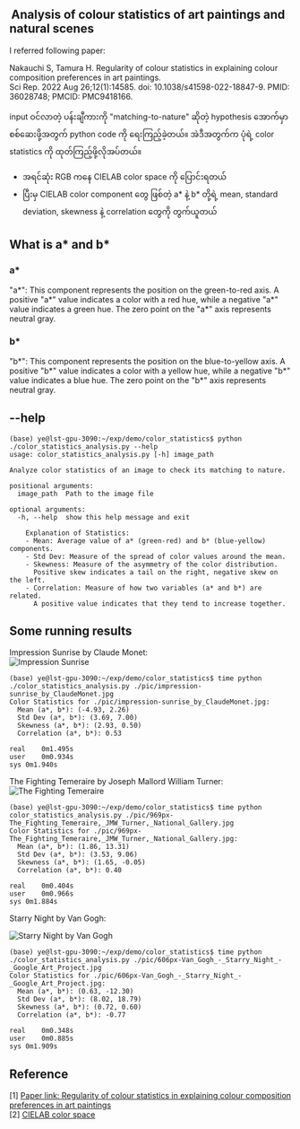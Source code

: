 ##  Analysis of colour statistics of art paintings and natural scenes

I referred following paper:  

Nakauchi S, Tamura H. Regularity of colour statistics in explaining colour composition preferences in art paintings.   
Sci Rep. 2022 Aug 26;12(1):14585. doi: 10.1038/s41598-022-18847-9. PMID: 36028748; PMCID: PMC9418166.  

input ဝင်လာတဲ့ ပန်းချီကားကို "matching-to-nature" ဆိုတဲ့ hypothesis အောက်မှာ စစ်ဆေးဖို့အတွက် python code ကို ရေးကြည့်ခဲ့တယ်။ အဲဒီအတွက်က ပုံရဲ့ color statistics ကို ထုတ်ကြည့်ဖို့လိုအပ်တယ်။   

- အရင်ဆုံး RGB ကနေ CIELAB color space ကို ပြောင်းရတယ်
- ပြီးမှ CIELAB color component တွေ ဖြစ်တဲ့ a* နဲ့ b* တို့ရဲ့  mean, standard deviation, skewness နဲ့ correlation တွေကို တွက်ယူတယ်

## What is a* and b*

### a*
"a*": This component represents the position on the green-to-red axis. A positive "a*" value indicates a color with a red hue, while a negative "a*" value indicates a green hue. The zero point on the "a*" axis represents neutral gray.

### b*
"b*": This component represents the position on the blue-to-yellow axis. A positive "b*" value indicates a color with a yellow hue, while a negative "b*" value indicates a blue hue. The zero point on the "b*" axis represents neutral gray.
  
## --help

```
(base) ye@lst-gpu-3090:~/exp/demo/color_statistics$ python ./color_statistics_analysis.py --help
usage: color_statistics_analysis.py [-h] image_path

Analyze color statistics of an image to check its matching to nature.

positional arguments:
  image_path  Path to the image file

optional arguments:
  -h, --help  show this help message and exit

    Explanation of Statistics:
    - Mean: Average value of a* (green-red) and b* (blue-yellow) components.
    - Std Dev: Measure of the spread of color values around the mean.
    - Skewness: Measure of the asymmetry of the color distribution.
      Positive skew indicates a tail on the right, negative skew on the left.
    - Correlation: Measure of how two variables (a* and b*) are related.
      A positive value indicates that they tend to increase together.
```

## Some running results

Impression Sunrise by Claude Monet:  
![Impression Sunrise](https://www.claude-monet.com/images/paintings/impression-sunrise.jpg)  
```
(base) ye@lst-gpu-3090:~/exp/demo/color_statistics$ time python ./color_statistics_analysis.py ./pic/impression-sunrise_by_ClaudeMonet.jpg 
Color Statistics for ./pic/impression-sunrise_by_ClaudeMonet.jpg:
  Mean (a*, b*): (-4.93, 2.26)
  Std Dev (a*, b*): (3.69, 7.00)
  Skewness (a*, b*): (2.93, 0.50)
  Correlation (a*, b*): 0.53

real	0m1.495s
user	0m0.934s
sys	0m1.940s
```

The Fighting Temeraire by Joseph Mallord William Turner:  
![The Fighting Temeraire](https://upload.wikimedia.org/wikipedia/commons/thumb/3/30/The_Fighting_Temeraire%2C_JMW_Turner%2C_National_Gallery.jpg/1024px-The_Fighting_Temeraire%2C_JMW_Turner%2C_National_Gallery.jpg)  

```
(base) ye@lst-gpu-3090:~/exp/demo/color_statistics$ time python color_statistics_analysis.py ./pic/969px-The_Fighting_Temeraire,_JMW_Turner,_National_Gallery.jpg
Color Statistics for ./pic/969px-The_Fighting_Temeraire,_JMW_Turner,_National_Gallery.jpg:
  Mean (a*, b*): (1.86, 13.31)
  Std Dev (a*, b*): (3.53, 9.06)
  Skewness (a*, b*): (1.65, -0.05)
  Correlation (a*, b*): 0.40

real	0m0.404s
user	0m0.966s
sys	0m1.884s
```

Starry Night by Van Gogh:  

![Starry Night by Van Gogh](https://upload.wikimedia.org/wikipedia/commons/thumb/e/ea/Van_Gogh_-_Starry_Night_-_Google_Art_Project.jpg/1024px-Van_Gogh_-_Starry_Night_-_Google_Art_Project.jpg)

```
(base) ye@lst-gpu-3090:~/exp/demo/color_statistics$ time python ./color_statistics_analysis.py ./pic/606px-Van_Gogh_-_Starry_Night_-_Google_Art_Project.jpg
Color Statistics for ./pic/606px-Van_Gogh_-_Starry_Night_-_Google_Art_Project.jpg:
  Mean (a*, b*): (0.63, -12.30)
  Std Dev (a*, b*): (8.02, 18.79)
  Skewness (a*, b*): (0.72, 0.60)
  Correlation (a*, b*): -0.77

real	0m0.348s
user	0m0.885s
sys	0m1.909s
```

## Reference

[1] [Paper link: Regularity of colour statistics in explaining colour composition preferences in art paintings](https://www.nature.com/articles/s41598-022-18847-9)  
[2] [CIELAB color space](https://en.wikipedia.org/wiki/CIELAB_color_space)  

